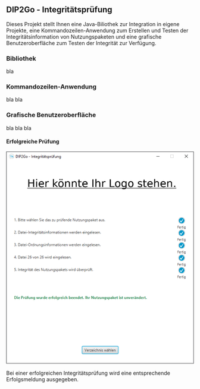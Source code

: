 ## DIP2Go - Integritätsprüfung

Dieses Projekt stellt Ihnen eine Java-Biliothek zur Integration in eigene Projekte, eine Kommandozeilen-Anwendung zum Erstellen und Testen der Integritätsinformation von Nutzungspaketen und eine grafische Benutzeroberfläche zum Testen der Integrität zur Verfügung.

### Bibliothek

bla

### Kommandozeilen-Anwendung

bla bla

### Grafische Benutzeroberfläche

bla bla bla

#### Erfolgreiche Prüfung

![nfa-021-example](doc/screenshot/gui_success.png "NFA-021-Beispiel")

Bei einer erfolgreichen Integritätsprüfung wird eine entsprechende Erfolgsmeldung ausgegeben.

